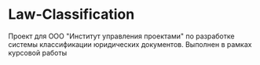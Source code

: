 # Law-Classification
Проект для ООО "Институт управления проектами" по разработке системы классификации юридических документов. Выполнен в рамках курсовой работы
